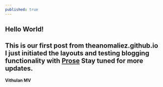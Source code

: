 ```yaml
---
published: true
---
```

## Hello World!
This is our first post from theanomaliez.github.io 
I just initiated the layouts and testing blogging functionality with [Prose](http://prose.io)
Stay tuned for more updates.
-
__Vithulan MV__
